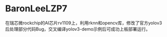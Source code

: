 # BaronLeeLZP7
在瑞芯微rockchip的AI芯片rv1109上，利用rknn和opencv库，修改了官方yolov3后处理部分代码Bug，交叉编译yolov3-demo示例后可成功上板部署运行。

